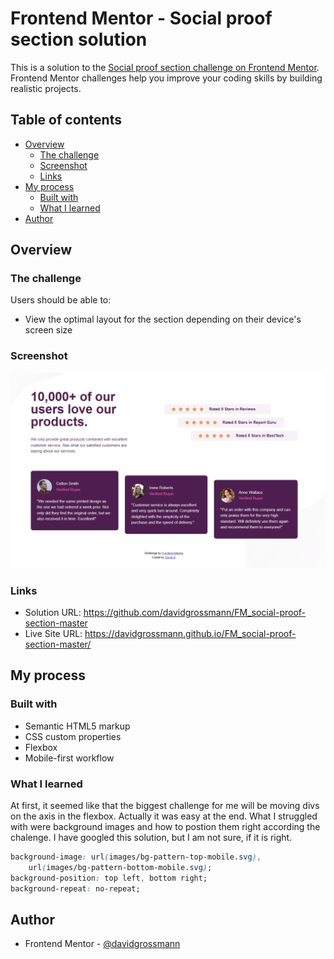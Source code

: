 # Frontend Mentor - Social proof section solution

This is a solution to the [Social proof section challenge on Frontend Mentor](https://www.frontendmentor.io/challenges/social-proof-section-6e0qTv_bA). Frontend Mentor challenges help you improve your coding skills by building realistic projects. 

## Table of contents

- [Overview](#overview)
  - [The challenge](#the-challenge)
  - [Screenshot](#screenshot)
  - [Links](#links)
- [My process](#my-process)
  - [Built with](#built-with)
  - [What I learned](#what-i-learned)
- [Author](#author)

## Overview

### The challenge

Users should be able to:

- View the optimal layout for the section depending on their device's screen size

### Screenshot

![](./screenshot.png)

### Links

- Solution URL: https://github.com/davidgrossmann/FM_social-proof-section-master
- Live Site URL: https://davidgrossmann.github.io/FM_social-proof-section-master/ 
## My process

### Built with

- Semantic HTML5 markup
- CSS custom properties
- Flexbox
- Mobile-first workflow

### What I learned

At first, it seemed like that the biggest challenge for me will be moving divs on the axis in the flexbox. Actually it was easy at the end. What I struggled with were background images and how to postion them right according the chalenge. I have googled this solution, but I am not sure, if it is right.

```css
background-image: url(images/bg-pattern-top-mobile.svg),
    url(images/bg-pattern-bottom-mobile.svg);
background-position: top left, bottom right;
background-repeat: no-repeat;
```

## Author

- Frontend Mentor - [@davidgrossmann](https://www.frontendmentor.io/profile/davidgrossmann)

